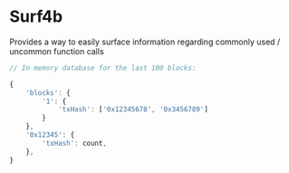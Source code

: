 # Surf4b

Provides a way to easily surface information regarding commonly used / uncommon function calls

```javascript
// In memory database for the last 100 blocks:

{
    'blocks': {
        '1': {
            'txHash': ['0x12345678', '0x3456789']
        }
    },
    '0x12345': {
        'txHash': count,
    },
}
```